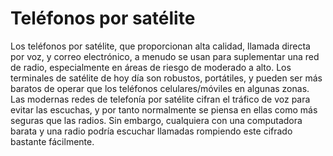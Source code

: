 [Title]: # (Teléfonos por satélite)
[Difficulty]: # (Principiante)
[Order]: # (0)

# Teléfonos por satélite

Los teléfonos por satélite, que proporcionan alta calidad, llamada directa por voz, y correo electrónico, a menudo se usan para suplementar una red de radio, especialmente en áreas de riesgo de moderado a alto. Los terminales de satélite de hoy día son robustos, portátiles, y pueden ser más baratos de operar que los teléfonos celulares/móviles en algunas zonas. Las modernas redes de telefonía por satélite cifran el tráfico de voz para evitar las escuchas, y por tanto normalmente se piensa en ellas como más seguras que las radios. Sin embargo, cualquiera con una computadora barata y una radio podría escuchar llamadas rompiendo este cifrado bastante fácilmente.